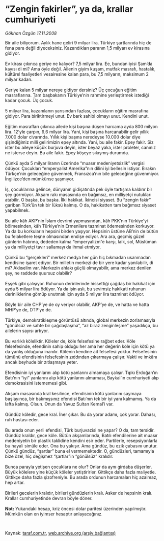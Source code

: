 # “Zengin fakirler”, ya da, krallar cumhuriyeti

*Gökhan Özgün 17.11.2008*

<div class="taraf_structure_2col_1zq">
<div class="margen_n">



 <p>Bir aile biliyorum. Aylık hane geliri 9 milyar lira. Türkiye şartlarında hiç de fena para değil diyeceksiniz. Kazandıkları paranın 1,5 milyarı ev kirasına gidiyor. <br/><br/>Ev kirası çıkınca geriye ne kalıyor? 7,5 milyar lira. Ee, bundan iyisi Şam’da kayısı di mi? Ama öyle değil. Ailenin giyim kuşam, mutfak masrafı, hastalık, kültürel faaliyetleri vesairesine kalan para, bu 7,5 milyarın, maksimum 2 milyar kadarı. <br/><br/>Geriye kalan 5 milyar nereye gidiyor dersiniz? Üç çocuğun eğitim masraflarına. Tam başbakanın Türkiye’nin rahmine yerleştirmek istediği kadar çocuk. Üç çocuk. <br/><br/>5 milyar lira, kazanılanın yarısından fazlası, çocukların eğitim masrafına gidiyor. Para biriktirmeyi unut. Ev bark sahibi olmayı unut. Kendini unut. <br/><br/>Eğitim masrafları çıkınca ailede kişi başına düşen harcama ayda 800 milyon lira. 12’yle çarpın, 9,6 milyar lira. Yani, kişi başına harcanabilir gelir yıllık 7.000 dolar civarında. Yıllık kişi başına neredeyse 10.000 dolar diye şişindiğimiz milli gelirimizin epey altında. Yani, bu aile fakir. Epey fakir. Siz ister bu aileye küçük burjuva deyin, ister beyaz yaka, ister proleter, canınız ne isterse deyin. Bu aile fakir. Epey köşeye sıkışmış durumda. <br/><br/>Çünkü ayda 5 milyar liranın üzerinde “muasır medeniyetsizlik” vergisi ödüyor. Çocukları “emperyalist Amerika”nın dilini iyi bellesin istiyor. Bırakın Türkçe’nin geleceğine güvenmek, Fransızca’nın bile geleceğine güvenmiyor. İngilizce’den mümkünse şaşmıyor. <br/><br/>İş, çocuklarına gelince, dünyanın gidişatında pek öyle tartışma kaldırır bir şey görmüyor. Akşam rakı masasında en bağımsız, en milliyetçi nutukları atabilir. O başka, bu başka. İlki hakikat. İkincisi siyaset. Bu “zengin fakir” gariban Türk’ün tek bir lüksü kalmış. O da, hakikatten tam bağımsız siyaset yapabilmek. <br/><br/>Bu aile kâh AKP’nin İslam devrimi yapmasından, kâh PKK’nın Türkiye’yi bölmesinden, kâh Türkiye’nin Ermenilere tazminat ödemesinden korkuyor. Ya da bu korkuların hepsini birden yaşıyor. Hepsinin üstüne AB’nin de bütün bu felaketlere teşne olmasından endişe ediyor. Ara ara, geçmiş güzel günlerin hatırına, dededen kalma “emperyalizm”e karşı, laik, sol, Müslüman ya da milliyetçi tavır sallamayı da ihmal etmiyor. <br/><br/>Çünkü bu “gerçekleri” merkez medya her gün hiç bıkmadan usanmadan kendisine işaret ediyor. Bir milletin merkezi de bir yere kadar yanılabilir, di mi? Aklıselim var. Merkezin ahlakı güçlü olmayabilir, ama merkez denilen şey, ne raddede şuursuz olabilir? <br/><br/>Eşşek gibi çalışıyor. Ruhunun derinlerinde hissettiği çağdaş bir hakikat için ayda 5 milyar lira ödüyor. Ya da işin aslı, bu sevimsiz hakikati ruhunun derinliklerine gömüp unutmak için ayda 5 milyar lira tazminat ödüyor. <br/><br/>Böyle bir aile CHP’ye de oy veriyor olabilir, AKP’ye de, ve hatta ve hatta MHP’ye de, DTP’ye de. <br/><br/>Türkiye, demokratikleşme görüntüsü altında, global merkezin zorlamasıyla “gönülsüz ve sahte bir çağdaşlaşma”, “az biraz zenginleşme” yaşadıkça, bu ailelerin sayısı artıyor. <br/><br/>Bu varlıklı köleliktir. Köleler de, köle felsefesine rağbet eder. Köle felsefesinde, efendinin sahip olduğu her ama her değerin köle için kötü ya da yanlış olduğuna inanılır. Kölenin kendine ait felsefesi yoktur. Felsefesinin tümünü efendisinin felsefesinin zıddından çıkarmaya çalışır. Vakti ve imkânı ancak beyhude bir zıtlaşmaya yeter. <br/><br/>Efendisinin iyi yanlarını alıp kötü yanlarını almamaya çalışır. Tıpkı Erdoğan’ın Batı’nın “iyi” yanlarını alıp kötü yanlarını almaması, Baykal’ın cumhuriyeti alıp demokrasisini istememesi gibi. <br/><br/>Akşam masasında kral kesilince, efendisinin kötü yanlarını saymaya başlayınca, bir bakmışsınız efendisi Batı’nın tek bir iyi yanı kalmamış. Ya da lafta kalmış. Olsun. Onun da Yavuz Sultan Kemal’i var. <br/><br/>Gündüz köledir, gece kral. İner çıkar. Bu da yorar adamı, çok yorar. Dahası, ruh hastası eder. <br/><br/>Bu arada onun yerli efendisi, Türk burjuvazisi ne yapar? O da, tam tersidir. Gündüz kraldır, gece köle. Bütün akşamlarında, Batılı efendilerine ait muasır medeniyetin bir plastik taklidine kendini esir eder. Partilerle, resepsiyonlarla bu hayali simüle eder. Ona bu yakışır. Ama gündüz, bu ezik çabasını unutur. Çünkü gündüz, “şartlar” buna el vermemektedir. O, gündüzleri, tamamıyla bize özel, hiç değişmez “şartlar”ın “gönülsüz” kralıdır. <br/><br/>Bunca parayla yetişen çocuklara ne olur? Onlar da aynı girdaba düşerler. Büyük kölelere yine küçük köleler yetiştirirler. Gittikçe daha fazla maliyetle. Gittikçe daha fazla şizofreniyle. Bu arada ordunun harcamaları hiç azalmaz, hep artar. <br/><br/>Birileri gecelerin kralıdır, birileri gündüzlerin kralı. Asker de hepsinin kralı. Krallar cumhuriyetinde devran böyle döner.<b> <br/><br/>Not:</b> Yukarıdaki hesap, kriz öncesi dolar paritesi üzerinden yapılmıştır. Mümkün olan en iyimser hesaptır anlayacağınız.</p>

<br/>


<div id="taraf_not">
</div>

</div>


</div>

Kaynak: [taraf.com.tr](http://www.taraf.com.tr:80/makale/2702.htm), [web.archive.org (arşiv bağlantısı)](http://web.archive.org/web/20090413215531/http://www.taraf.com.tr:80/makale/2702.htm)
